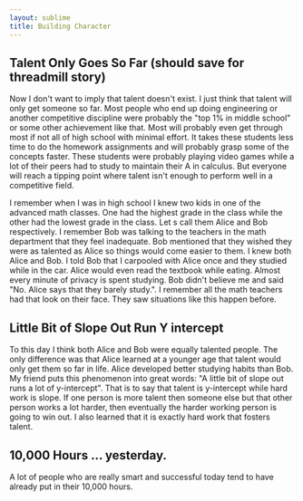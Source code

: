 ```yaml
---
layout: sublime
title: Building Character
---
```


## Talent Only Goes So Far (should save for threadmill story)

Now I don't want to imply that talent doesn't exist. I just think that talent will only get someone so far. Most people who end up doing engineering or another competitive discipline were probably the "top 1% in middle school" or some other achievement like that. Most will probably even get through most if not all of high school with minimal effort. It takes these students less time to do the homework assignments and will probably grasp some of the concepts faster. These students were probably playing video games while a lot of their peers had to study to maintain their A in calculus. But everyone will reach a tipping point where talent isn't enough to perform well in a competitive field.

I remember when I was in high school I knew two kids in one of the advanced math classes. One had the highest grade in the class while the other had the lowest grade in the class. Let
s call them Alice and Bob respectively. I remember Bob was talking to the teachers in the math department that they feel inadequate. Bob mentioned that they wished they were as talented as Alice so things would come easier to them. I knew both Alice and Bob. I told Bob that I carpooled with Alice once and they studied while in the car. Alice would even read the textbook while eating. Almost every minute of privacy is spent studying. Bob didn't believe me and said "No. Alice says that they barely study.". I remember all the math teachers had that look on their face. They saw situations like this happen before.

## Little Bit of Slope Out Run Y intercept

To this day I think both Alice and Bob were equally talented people. The only difference was that Alice learned at a younger age that talent would only get them so far in life. Alice developed better studying habits than Bob. My friend puts this phenomenon into great words: "A little bit of slope out runs a lot of y-intercept". That is to say that talent is y-intercept while hard work is slope. If one person is more talent then someone else but that other person works a lot harder, then eventually the harder working person is going to win out. I also learned that it is exactly hard work that fosters talent.

## 10,000 Hours ... yesterday.

A lot of people who are really smart and successful today tend to have already put in their 10,000 hours.
